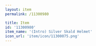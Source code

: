 ```yaml
---
layout: item
permalink: /11300980

title: Item
id: '11300980'
item_name: '(Intro) Silver Skald Helmet'
icon_url: 'item/icon/11300075.png'
---
```

